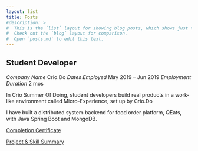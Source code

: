 ```yaml
---
layout: list
title: Posts
#description: >
#  This is the `list` layout for showing blog posts, which shows just the title and groups them by year of publication.
#  Check out the `blog` layout for comparison.
#  Open `posts.md` to edit this text.
---
```


## Student Developer

*Company Name* Crio.Do
*Dates Employed* May 2019 – Jun 2019
*Employment Duration* 2 mos

In Crio Summer Of Doing, student developers build real products in a work-like environment called Micro-Experience, set up by Crio.Do 

I have built a distributed system backend for food order platform, QEats, with Java Spring Boot and MongoDB. 

[Completion Certificate](https://www.slideshare.net/slideshow/embed_code/key/1LcS4JYmAXrhiT)

[Project & Skill Summary](https://criodo.github.io/csod-2019-narayanshivansh49/#CSOD)